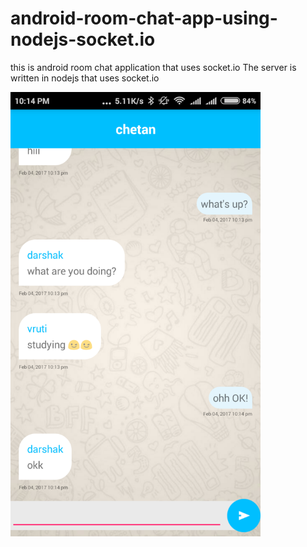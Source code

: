 # android-room-chat-app-using-nodejs-socket.io
this is android room chat application that uses socket.io 
The server is written in nodejs that uses socket.io

<img src="/Screenshot_2017-02-04-22-14-11-181_com.chetan.roomchat.app.png?raw=true" width="400">
